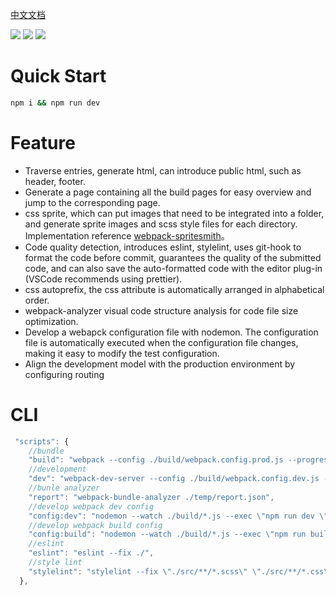 [中文文档](./README-ZH.md)

[![](https://img.shields.io/packagist/l/doctrine/orm.svg)](./LICENSE)
[![](https://img.shields.io/npm/v/webpack-mutipage-template.svg)](https://www.npmjs.com/package/webpack-mutipage-template)
[![](https://travis-ci.org/Aaron00101010/webpack-mutipage-template.svg?branch=master)](https://travis-ci.org/Aaron00101010/webpack-mutipage-template)

# Quick Start

```bash
npm i && npm run dev
```

# Feature

- Traverse entries, generate html, can introduce public html, such as header, footer.
- Generate a page containing all the build pages for easy overview and jump to the corresponding page.
- css sprite, which can put images that need to be integrated into a folder, and generate sprite images and scss style files for each directory. Implementation reference [webpack-spritesmith](https://www.npmjs.com/package/webpack-spritesmith)。
- Code quality detection, introduces eslint, stylelint, uses git-hook to format the code before commit, guarantees the quality of the submitted code, and can also save the auto-formatted code with the editor plug-in (VSCode recommends using prettier).
- css autoprefix, the css attribute is automatically arranged in alphabetical order.
- webpack-analyzer visual code structure analysis for code file size optimization.
- Develop a webapck configuration file with nodemon. The configuration file is automatically executed when the configuration file changes, making it easy to modify the test configuration.
- Align the development model with the production environment by configuring routing

# CLI

```js
 "scripts": {
    //bundle
    "build": "webpack --config ./build/webpack.config.prod.js --progress --mode production",
    //development
    "dev": "webpack-dev-server --config ./build/webpack.config.dev.js --mode development --progress --open",
    //bunle analyzer
    "report": "webpack-bundle-analyzer ./temp/report.json",
    //develop webpack dev config
    "config:dev": "nodemon --watch ./build/*.js --exec \"npm run dev \"",
    //develop webpack build config
    "config:build": "nodemon --watch ./build/*.js --exec \"npm run build\"",
    //eslint
    "eslint": "eslint --fix ./",
    //style lint
    "stylelint": "stylelint --fix \"./src/**/*.scss\" \"./src/**/*.css\""
  },
```
